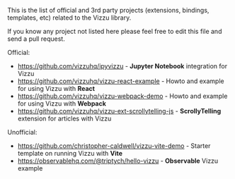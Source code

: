 This is the list of official and 3rd party projects (extensions, bindings, templates, etc)
related to the Vizzu library.

If you know any project not listed here please feel free to edit this file and
send a pull request.

Official:
* https://github.com/vizzuhq/ipyvizzu - **Jupyter Notebook** integration for Vizzu
* https://github.com/vizzuhq/vizzu-react-example - Howto and example for using Vizzu with **React**
* https://github.com/vizzuhq/vizzu-webpack-demo - Howto and example for using Vizzu with **Webpack**
* https://github.com/vizzuhq/vizzu-ext-scrollytelling-js - **ScrollyTelling** extension for articles with Vizzu

Unofficial:
* https://github.com/christopher-caldwell/vizzu-vite-demo - Starter template on running Vizzu with **Vite**
* https://observablehq.com/@triptych/hello-vizzu - **Observable** Vizzu example
